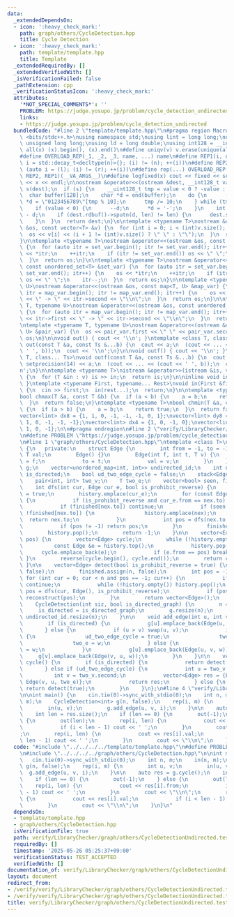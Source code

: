 ```yaml
---
data:
  _extendedDependsOn:
  - icon: ':heavy_check_mark:'
    path: graph/others/CycleDetection.hpp
    title: Cycle Detection
  - icon: ':heavy_check_mark:'
    path: template/template.hpp
    title: Template
  _extendedRequiredBy: []
  _extendedVerifiedWith: []
  _isVerificationFailed: false
  _pathExtension: cpp
  _verificationStatusIcon: ':heavy_check_mark:'
  attributes:
    '*NOT_SPECIAL_COMMENTS*': ''
    PROBLEM: https://judge.yosupo.jp/problem/cycle_detection_undirected
    links:
    - https://judge.yosupo.jp/problem/cycle_detection_undirected
  bundledCode: "#line 2 \"template/template.hpp\"\n#pragma region Macros\n#include\
    \ <bits/stdc++.h>\nusing namespace std;\nusing lint = long long;\nusing ull =\
    \ unsigned long long;\nusing ld = long double;\nusing int128 = __int128_t;\n#define\
    \ all(x) (x).begin(), (x).end()\n#define uniqv(v) v.erase(unique(all(v)), v.end())\n\
    #define OVERLOAD_REP(_1, _2, _3, name, ...) name\n#define REP1(i, n) for (auto\
    \ i = std::decay_t<decltype(n)>{}; (i) != (n); ++(i))\n#define REP2(i, l, r) for\
    \ (auto i = (l); (i) != (r); ++(i))\n#define rep(...) OVERLOAD_REP(__VA_ARGS__,\
    \ REP2, REP1)(__VA_ARGS__)\n#define logfixed(x) cout << fixed << setprecision(10)\
    \ << x << endl;\n\nostream &operator<<(ostream &dest, __int128_t value) {\n  ostream::sentry\
    \ s(dest);\n  if (s) {\n    __uint128_t tmp = value < 0 ? -value : value;\n  \
    \  char buffer[128];\n    char *d = end(buffer);\n    do {\n      --d;\n     \
    \ *d = \"0123456789\"[tmp % 10];\n      tmp /= 10;\n    } while (tmp != 0);\n\
    \    if (value < 0) {\n      --d;\n      *d = '-';\n    }\n    int len = end(buffer)\
    \ - d;\n    if (dest.rdbuf()->sputn(d, len) != len) {\n      dest.setstate(ios_base::badbit);\n\
    \    }\n  }\n  return dest;\n}\n\ntemplate <typename T>\nostream &operator<<(ostream\
    \ &os, const vector<T> &v) {\n  for (int i = 0; i < (int)v.size(); i++) {\n  \
    \  os << v[i] << (i + 1 != (int)v.size() ? \" \" : \"\");\n  }\n  return os;\n\
    }\n\ntemplate <typename T>\nostream &operator<<(ostream &os, const set<T> &set_var)\
    \ {\n  for (auto itr = set_var.begin(); itr != set_var.end(); itr++) {\n    os\
    \ << *itr;\n    ++itr;\n    if (itr != set_var.end()) os << \" \";\n    itr--;\n\
    \  }\n  return os;\n}\n\ntemplate <typename T>\nostream &operator<<(ostream &os,\
    \ const unordered_set<T> &set_var) {\n  for (auto itr = set_var.begin(); itr !=\
    \ set_var.end(); itr++) {\n    os << *itr;\n    ++itr;\n    if (itr != set_var.end())\
    \ os << \" \";\n    itr--;\n  }\n  return os;\n}\n\ntemplate <typename T, typename\
    \ U>\nostream &operator<<(ostream &os, const map<T, U> &map_var) {\n  for (auto\
    \ itr = map_var.begin(); itr != map_var.end(); itr++) {\n    os << itr->first\
    \ << \" -> \" << itr->second << \"\\n\";\n  }\n  return os;\n}\n\ntemplate <typename\
    \ T, typename U>\nostream &operator<<(ostream &os, const unordered_map<T, U> &map_var)\
    \ {\n  for (auto itr = map_var.begin(); itr != map_var.end(); itr++) {\n    os\
    \ << itr->first << \" -> \" << itr->second << \"\\n\";\n  }\n  return os;\n}\n\
    \ntemplate <typename T, typename U>\nostream &operator<<(ostream &os, const pair<T,\
    \ U> &pair_var) {\n  os << pair_var.first << \" \" << pair_var.second;\n  return\
    \ os;\n}\n\nvoid out() { cout << '\\n'; }\ntemplate <class T, class... Ts>\nvoid\
    \ out(const T &a, const Ts &...b) {\n  cout << a;\n  (cout << ... << (cout <<\
    \ ' ', b));\n  cout << '\\n';\n}\n\nvoid outf() { cout << '\\n'; }\ntemplate <class\
    \ T, class... Ts>\nvoid outf(const T &a, const Ts &...b) {\n  cout << fixed <<\
    \ setprecision(14) << a;\n  (cout << ... << (cout << ' ', b));\n  cout << '\\\
    n';\n}\n\ntemplate <typename T>\nistream &operator>>(istream &is, vector<T> &v)\
    \ {\n  for (T &in : v) is >> in;\n  return is;\n}\n\ninline void in(void) { return;\
    \ }\ntemplate <typename First, typename... Rest>\nvoid in(First &first, Rest &...rest)\
    \ {\n  cin >> first;\n  in(rest...);\n  return;\n}\n\ntemplate <typename T>\n\
    bool chmax(T &a, const T &b) {\n  if (a < b) {\n    a = b;\n    return true;\n\
    \  }\n  return false;\n}\ntemplate <typename T>\nbool chmin(T &a, const T &b)\
    \ {\n  if (a > b) {\n    a = b;\n    return true;\n  }\n  return false;\n}\n\n\
    vector<lint> dx8 = {1, 1, 0, -1, -1, -1, 0, 1};\nvector<lint> dy8 = {0, 1, 1,\
    \ 1, 0, -1, -1, -1};\nvector<lint> dx4 = {1, 0, -1, 0};\nvector<lint> dy4 = {0,\
    \ 1, 0, -1};\n\n#pragma endregion\n#line 2 \"verify/LibraryChecker/graph/others/CycleDetectionUndirected.test.cpp\"\
    \n#define PROBLEM \"https://judge.yosupo.jp/problem/cycle_detection_undirected\"\
    \n#line 1 \"graph/others/CycleDetection.hpp\"\ntemplate <class T>\nclass CycleDetection\
    \ {\n   private:\n    struct Edge {\n        int from = -1, to = -1;\n       \
    \ T val;\n        Edge() {}\n        Edge(int f, int t, T v) {\n            from\
    \ = f;\n            to = t;\n            val = v;\n        }\n    };\n\n    vector<vector<Edge>>\
    \ g;\n    vector<unordered_map<int, int>> undirected_id;\n    int n;\n    bool\
    \ is_directed;\n    bool ud_two_edge_cycle = false;\n    stack<Edge> history;\n\
    \    pair<int, int> two_v;\n    T two_e;\n    vector<bool> seen, finished;\n\n\
    \    int dfs(int cur, Edge cur_e, bool is_prohibit_reverse) {\n        seen[cur]\
    \ = true;\n        history.emplace(cur_e);\n        for (const Edge &nex : g[cur])\
    \ {\n            if (is_prohibit_reverse and cur_e.from == nex.to) continue;\n\
    \            if (finished[nex.to]) continue;\n            if (seen[nex.to] and\
    \ !finished[nex.to]) {\n                history.emplace(nex);\n              \
    \  return nex.to;\n            }\n            int pos = dfs(nex.to, nex, is_prohibit_reverse);\n\
    \            if (pos != -1) return pos;\n        }\n        finished[cur] = true;\n\
    \        history.pop();\n        return -1;\n    }\n\n    vector<Edge> reconstruct(int\
    \ pos) {\n        vector<Edge> cycle;\n        while (!history.empty()) {\n  \
    \          const Edge &e = history.top();\n            history.pop();\n      \
    \      cycle.emplace_back(e);\n            if (e.from == pos) break;\n       \
    \ }\n        reverse(cycle.begin(), cycle.end());\n        return cycle;\n   \
    \ }\n\n    vector<Edge> detect(bool is_prohibit_reverse = true) {\n        seen.assign(n,\
    \ false);\n        finished.assign(n, false);\n        int pos = -1;\n       \
    \ for (int cur = 0; cur < n and pos == -1; cur++) {\n            if (seen[cur])\
    \ continue;\n            while (!history.empty()) history.pop();\n           \
    \ pos = dfs(cur, Edge(), is_prohibit_reverse);\n            if (pos != -1) return\
    \ reconstruct(pos);\n        }\n        return vector<Edge>();\n    }\n\n   public:\n\
    \    CycleDetection(int siz, bool is_directed_graph) {\n        n = siz;\n   \
    \     is_directed = is_directed_graph;\n        g.resize(n);\n        if (!is_directed)\
    \ undirected_id.resize(n);\n    }\n\n    void add_edge(int u, int v, T w) {\n\
    \        if (is_directed) {\n            g[u].emplace_back(Edge(u, v, w));\n \
    \       } else {\n            if (u > v) swap(u, v);\n            if (undirected_id[u].contains(v))\
    \ {\n                ud_two_edge_cycle = true;\n                two_v = {u, v};\n\
    \                two_e = w;\n            } else {\n                undirected_id[u][v]\
    \ = w;\n            }\n            g[u].emplace_back(Edge(u, v, w));\n       \
    \     g[v].emplace_back(Edge(v, u, w));\n        }\n    }\n\n    vector<Edge>\
    \ cycle() {\n        if (is_directed) {\n            return detect(false);\n \
    \       } else if (ud_two_edge_cycle) {\n            int u = two_v.first;\n  \
    \          int v = two_v.second;\n            vector<Edge> res = {Edge(u, v, undirected_id[u][v]),\
    \ Edge(v, u, two_e)};\n            return res;\n        } else {\n           \
    \ return detect(true);\n        }\n    }\n};\n#line 4 \"verify/LibraryChecker/graph/others/CycleDetectionUndirected.test.cpp\"\
    \n\nint main() {\n    cin.tie(0)->sync_with_stdio(0);\n    int n, m;\n    in(n,\
    \ m);\n    CycleDetection<int> g(n, false);\n    rep(i, m) {\n        int u, v;\n\
    \        in(u, v);\n        g.add_edge(u, v, i);\n    }\n\n    auto res = g.cycle();\n\
    \    int len = res.size();\n    if (len == 0) {\n        out(-1);\n    } else\
    \ {\n        out(len);\n        rep(i, len) {\n            cout << res[i].from;\n\
    \            if (i < len - 1) cout << ' ';\n        }\n        cout << \"\\n\"\
    ;\n        rep(i, len) {\n            cout << res[i].val;\n            if (i <\
    \ len - 1) cout << ' ';\n        }\n        cout << \"\\n\";\n    }\n}\n"
  code: "#include \"../../../../template/template.hpp\"\n#define PROBLEM \"https://judge.yosupo.jp/problem/cycle_detection_undirected\"\
    \n#include \"../../../../graph/others/CycleDetection.hpp\"\n\nint main() {\n \
    \   cin.tie(0)->sync_with_stdio(0);\n    int n, m;\n    in(n, m);\n    CycleDetection<int>\
    \ g(n, false);\n    rep(i, m) {\n        int u, v;\n        in(u, v);\n      \
    \  g.add_edge(u, v, i);\n    }\n\n    auto res = g.cycle();\n    int len = res.size();\n\
    \    if (len == 0) {\n        out(-1);\n    } else {\n        out(len);\n    \
    \    rep(i, len) {\n            cout << res[i].from;\n            if (i < len\
    \ - 1) cout << ' ';\n        }\n        cout << \"\\n\";\n        rep(i, len)\
    \ {\n            cout << res[i].val;\n            if (i < len - 1) cout << ' ';\n\
    \        }\n        cout << \"\\n\";\n    }\n}\n"
  dependsOn:
  - template/template.hpp
  - graph/others/CycleDetection.hpp
  isVerificationFile: true
  path: verify/LibraryChecker/graph/others/CycleDetectionUndirected.test.cpp
  requiredBy: []
  timestamp: '2025-05-26 05:25:37+09:00'
  verificationStatus: TEST_ACCEPTED
  verifiedWith: []
documentation_of: verify/LibraryChecker/graph/others/CycleDetectionUndirected.test.cpp
layout: document
redirect_from:
- /verify/verify/LibraryChecker/graph/others/CycleDetectionUndirected.test.cpp
- /verify/verify/LibraryChecker/graph/others/CycleDetectionUndirected.test.cpp.html
title: verify/LibraryChecker/graph/others/CycleDetectionUndirected.test.cpp
---
```

